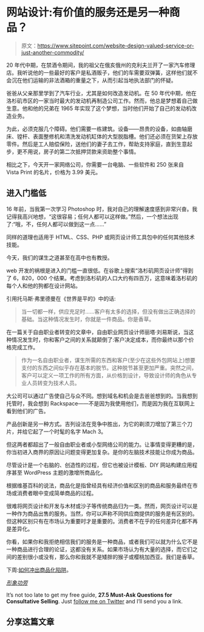 # 网站设计:有价值的服务还是另一种商品？

> 原文：<https://www.sitepoint.com/website-design-valued-service-or-just-another-commodity/>

20 年代中期，在禁酒令期间，我的祖父在俄亥俄州的克利夫兰开了一家汽车修理店。我听说他的一些最好的客户是私酒贩子，他们的车需要双弹簧，这样他们就不会沉在他们运输的非法酒箱的重量之下，从而引起当地执法部门的怀疑。

爸爸从父亲那里学到了汽车行业，尤其是如何改造发动机。在 50 年代中期，他在洛杉矶市区的一家当时最大的发动机再制造公司工作。然而，他总是梦想着自己做生意。他和他的兄弟在 1965 年实现了这个梦想，当时他们开始了自己的发动机改造业务。

为此，必须克服几个障碍。他们需要一栋建筑。设备——昂贵的设备，如曲轴磨床、镗杆、表面整修机和清洗发动机缸体的大型脱脂槽。他们还必须在货架上存放零件。然后是工人赔偿保险，送他们的妻子去工作，帮助支持家庭，直到生意起步，更不用说，房子的第二次抵押贷款来资助整个事情。

相比之下，今天开一家网络公司，你需要一台电脑、一些软件和 250 张来自 Vista Print 的名片，价格为 3.99 美元。

## 进入门槛低

16 年前，当我第一次学习 Photoshop 时，我对自己的理解速度感到非常兴奋。我记得我高兴地想，“这很容易；任何人都可以这样做。”然后，一个想法出现了:“哦，不，任何人都可以做到这一点……”

同样的道理也适用于 HTML、CSS、PHP 或网页设计师工具包中的任何其他技术技能。

今天，我们的谋生之道甚至在高中也有教授。

web 开发的祸根是进入的门槛一直很低。在谷歌上搜索“洛杉矶网页设计师”得到了 6，820，000 个结果。考虑到洛杉矶的人口大约有四百万，这意味着洛杉矶的每个人和他的狗都在设计网站。

引用托马斯·弗里德曼在《世界是平的》中的话:

> 当一切都一样，供应充足时……客户有太多的选择，但没有做出正确选择的基础。当这种情况发生时，你就是一件商品。你是香草。

在一篇关于自由职业者转变的文章中，自由职业网页设计师丽塔·刘易斯说，当这种情况发生时，你和客户之间的关系就颠倒了:客户决定成本，而你最终以那个价格完成工作。

> 作为一名自由职业者，谋生所需的东西和客户(至少在这些外包网站上)想要支付的东西之间似乎存在基本的脱节。这种脱节甚至更加严重。突然之间，客户可以定义一项工作的所有方面，从价格到设计，导致设计师的角色从专业人员转变为技术人员。

大公司可以通过广告使自己与众不同。想到域名和机会是去爸爸想到的。当我想到托管时，我会想到 Rackspace——不是因为我使用他们，而是因为我在互联网上看到他们的广告。

产品创新是另一种方式。吉列设法在竞争中胜出，为它的剃须刀增加了第三个刀片，并给它起了一个时髦的名字 Mach 3。

但这两者都超出了一般自由职业者或小型网络公司的能力。让事情变得更糟的是，你当初进入商界的原因让问题变得更加复杂。是你的左脑技术技能让你成为商品。

尽管设计是一个右脑的、创造性的过程，但它也被设计模板、DIY 网站构建应用程序甚至 WordPress 主题的激增所商品化。

根据维基百科的说法，商品化是指曾经具有经济价值和区别的商品和服务最终在市场或消费者眼中变成简单商品的过程。

很难将网页设计和开发与木材或沙子等传统商品归为一类。然而，网页设计可以是一种作为商品出售的服务。当然，你可以声称不同供应商提供的服务是有区别的。但这种区别只有在市场认为重要时才是重要的。消费者不在乎的任何差异化都不再是差异化。

你看，如果你和我拒绝相信我们的服务是一种商品，或者我们可以就为什么它不是一种商品进行合理的论证，这都没有关系。如果市场认为有大量的选择，而它们之间的差别很小或没有，那么你和我就不是矮胖的猴子或樱桃加西亚。我们是香草。

下周:[如何冲出商品化陷阱](https://www.sitepoint.com/5-steps-to-escaping-the-commoditization-trap/ "5 Steps to Escaping the Commoditization Trap")。

*[形象功劳](http://www.sxc.hu/profile/svilen001)*

It’s not too late to get my free guide, **27.5 Must-Ask Questions for Consultative Selling**. Just [follow me on Twitter](http://twitter.com/johntabita "Twitter | @johntabita") and I’ll send you a link.

## 分享这篇文章